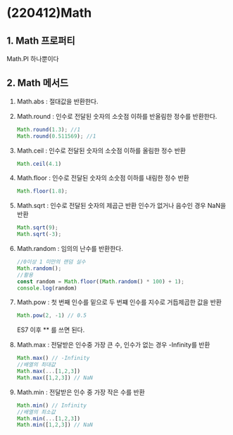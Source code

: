 # (220412)Math

## 1. Math 프로퍼티

Math.PI 하나뿐이다

## 2. Math 메서드

1. Math.abs : 절대값을 반환한다.

2. Math.round : 인수로 전달된 숫자의 소숫점 이하를 반올림한 정수를 반환한다.
   ```js
   Math.round(1.3); //1
   Math.round(0.511569); //1
   ```

   

3. Math.ceil : 인수로 전달된 숫자의 소숫점 이하를 올림한 정수 반환
   ```js
   Math.ceil(4.1)
   ```

4. Math.floor : 인수로 전달된 숫자의 소숫점 이하를 내림한 정수 반환
   ```js
   Math.floor(1.8);
   ```

5. Math.sqrt : 인수로 전달된 숫자의 제곱근 반환 인수가 없거나 음수인 경우 NaN을 반환
   ```js
   Math.sqrt(9);
   Math.sqrt(-3);
   ```

6. Math.random : 임의의 난수를 반환한다.
   ```js
   //0이상 1 미만의 랜덤 실수
   Math.random();
   //활용
   const random = Math.floor((Math.random() * 100) + 1);
   console.log(random)
   ```

   

7. Math.pow : 첫 번째 인수를 밑으로 두 번쨰 인수를 지수로 거듭제곱한 값을 반환
   ```js
   Math.pow(2, -1) // 0.5
   ```

   ES7 이후 ** 를 쓰면 된다.

8. Math.max : 전달받은 인수중 가장 큰 수, 인수가 없는 경우 -Infinity를 반환
   ```js
   Math.max() // -Infinity
   //배열의 최대값 
   Math.max(...[1,2,3])
   Math.max([1,2,3]) // NaN
   ```

9. Math.min : 전달받은 인수 중 가장 작은 수를 반환
   ```js
   Math.min() // Infinity
   //배열의 최소값 
   Math.min(...[1,2,3])
   Math.min([1,2,3]) // NaN
   ```

   